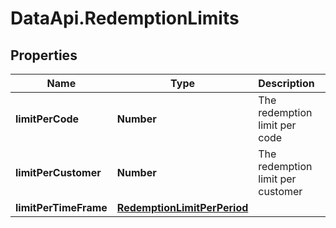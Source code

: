 # DataApi.RedemptionLimits

## Properties

Name | Type | Description | Notes
------------ | ------------- | ------------- | -------------
**limitPerCode** | **Number** | The redemption limit per code | [optional] 
**limitPerCustomer** | **Number** | The redemption limit per customer | [optional] 
**limitPerTimeFrame** | [**RedemptionLimitPerPeriod**](RedemptionLimitPerPeriod.md) |  | [optional] 


